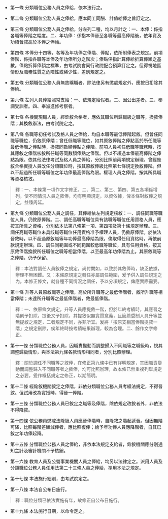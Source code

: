 * 第一條 分類職位公務人員之俸給，依本法行之。

* 第二條 分類職位公務人員之俸給，應本同工同酬、計值給俸之旨訂定之。

* 第三條 分類職位公務人員之俸給，分左列二種，均以月計之：一、本俸：係指各職等俸階之幅度。二、年功俸：係指本俸晉至各職等最高俸階後，依年資及功績晉敘高於本俸之俸給。

* 第四條 本俸分十四等，各等及年功俸之俸階、俸點，依所附俸表之規定。前項俸階，係指各職等本俸及年功俸所分之階次；俸點係指計算俸給折算俸額之基數。俸點折算俸額之標準，由考試院會同行政院配合預算訂定之。但得視地區情形及職務性質之危險性或稀少性，差別規定之。

* 第五條 分類職位公務人員無故曠職者，除法律另有懲處規定外，應按日扣除其俸給。

* 第六條 左列人員俸給照常支給：一、依規定給假者。二、因公出差者。三、奉調受訓者。四、奉派進修考察者。

* 第七條 各機關現職人員，經銓敘合格者，應依其職位所歸職級之職等，換敘俸階；其換敘辦法，由考試院定之。

* 第八條 各職等初任考試及格人員之俸給，均自本職等最低俸階起敘。但曾任同職等職位，仍敘原俸階；曾任低職等職位，如其原敘俸階之俸點高於所任職等最低俸階之俸點時，換敘同數額俸點之俸階。前項人員初任低職等職務時，按其應敘之俸階核敘所任職等同數額俸點之俸階。但以不超過本俸最高俸階之俸點為限。依其他法律考試及格人員之俸給，分別比照前兩項規定辦理。曾經銓敘合格實授人員改任分類職位時，按其原敘俸級比照第七條規定換敘俸階。但以不超過所任職等職位之年功俸最高俸階為限。權理人員之俸階，按其所具職等資格核敘。

> 釋：一、本條第一項作文字修正。二、第二、第三、第四、第五各項係增列，使不同情況人員之敘俸，均有明顯規定，以資依據，俾本條對敘俸之規定，益臻周延。

* 第九條 分類職位公務人員之調任，其俸給依左列規定核敘：一、調任同職等職位人員，仍敘原俸階。二、調任高職等職位具有該職等職位任用資格人員，應按其所具之資格，分別依本法第八條第一項、第四項及第十條規定辦理。三、調任高職等職位未具該職等職位任用資格准予權理人員，仍敘原俸階。於依法晉敘時，以不超過原敘職等年功俸最高俸階為限，俟取得任用資格時，再依前款規定辦理。四、調任同範圍或不同範圍較低職等職位，具有任用資格，按其原敘俸階換敘所任職位之職等相當俸階，以至最高年功俸階為止。其原敘職等之俸階，仍予保留。

> 釋：本法對調任人員敘俸之規定，尚付闕如，以致於其敘俸時，缺乏依據，辦理不無困難。又：本條原規定之轉任亦屬調任範圍，爰予併入調任規定之內。本修正條文，就各種不同情況之調任，予以分項規定，俾應實際需要。

* 第十條 升等人員原敘職等之俸階，高於所升職等之最低俸階者，敘所升職等相當俸階；未達所升職等之最低俸階者，敘最低俸階。

> 釋：一、依原條文規定，升等人員應提敘一階，但於年終考績時，其應晉之階則予扣除，提後又予扣除，其提敘似無實質意義，且簡薦委制人員升等並無提敘之規定，二者規定不同，亦非所宜。爰將「按原支相當俸階提敘一階」之規定刪除，俟年終時按考績結果辦理，較為合理。二、餘作文字修正。

* 第十一條 分類職位公務人員，因職責變動而調整歸入不同職等之職級時，視其調整歸級情形，與本法第九條各款情形相同者，分別比照辦理。

> 釋：關於調任不同職等之敘俸，在修正第九條中已有詳明規定，其因職責變動而調整歸入不同職等者之敘俸，均可比照辦理，故本條已無重複列舉規定之必要，爰作概括規定之修正，以期簡明。

* 第十二條 經銓敘機關敘定之俸階，非依分類職位公務人員考績法規定，不得晉敘。但試用改為實授時，得晉一俸階。

* 第十三條 分類職位公務人員已敘定之職等及俸階，除依規定改敘者外，非依法不得降敘。

* 第十四條 依公務員懲戒法降級人員應晉俸階時，自降敘之階起遞晉。但因無階可降，比照每階差額減俸者，應比照復俸；給予年功俸人員應降階者，自其已敘之年功俸起降。

* 第十五條 分類職位公務人員之俸給，非依本法規定支給者，銓敘機關應分別通知主計及審計機關不予核銷。

* 第十六條 教育人員及公營事業機關人員之俸給，均另以法律定之。派用人員及分類職位公務人員任用法第二十三條人員之俸給，準用本法之規定。

* 第十七條 本法施行細則，由考試院定之。

* 第十八條 本法自公布日施行。

> 釋：職位分類已依法實施有年，故修正自公布日施行。

* 第十九條 本法施行日期，以命令定之。

